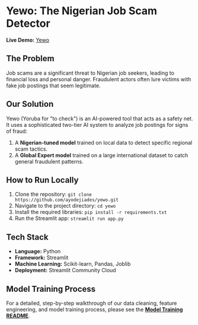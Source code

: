 # Yewo: The Nigerian Job Scam Detector

**Live Demo:** [Yewo](https://yewoai.streamlit.app)

## The Problem
Job scams are a significant threat to Nigerian job seekers, leading to financial loss and personal danger. Fraudulent actors often lure victims with fake job postings that seem legitimate.

## Our Solution
Yewo (Yoruba for "to check") is an AI-powered tool that acts as a safety net. It uses a sophisticated two-tier AI system to analyze job postings for signs of fraud:
1.  A **Nigerian-tuned model** trained on local data to detect specific regional scam tactics.
2.  A **Global Expert model** trained on a large international dataset to catch general fraudulent patterns.

## How to Run Locally
1.  Clone the repository: `git clone https://github.com/ayodejiades/yewo.git`
2.  Navigate to the project directory: `cd yewo`
3.  Install the required libraries: `pip install -r requirements.txt`
4.  Run the Streamlit app: `streamlit run app.py`

## Tech Stack
- **Language:** Python
- **Framework:** Streamlit
- **Machine Learning:** Scikit-learn, Pandas, Joblib
- **Deployment:** Streamlit Community Cloud

## Model Training Process
For a detailed, step-by-step walkthrough of our data cleaning, feature engineering, and model training process, please see the **[Model Training README](./training/README.md)**.
